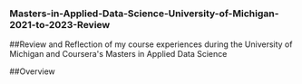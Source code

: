 ### Masters-in-Applied-Data-Science-University-of-Michigan-2021-to-2023-Review
##Review and Reflection of my course experiences during the University of Michigan and Coursera's Masters in Applied Data Science


##Overview
